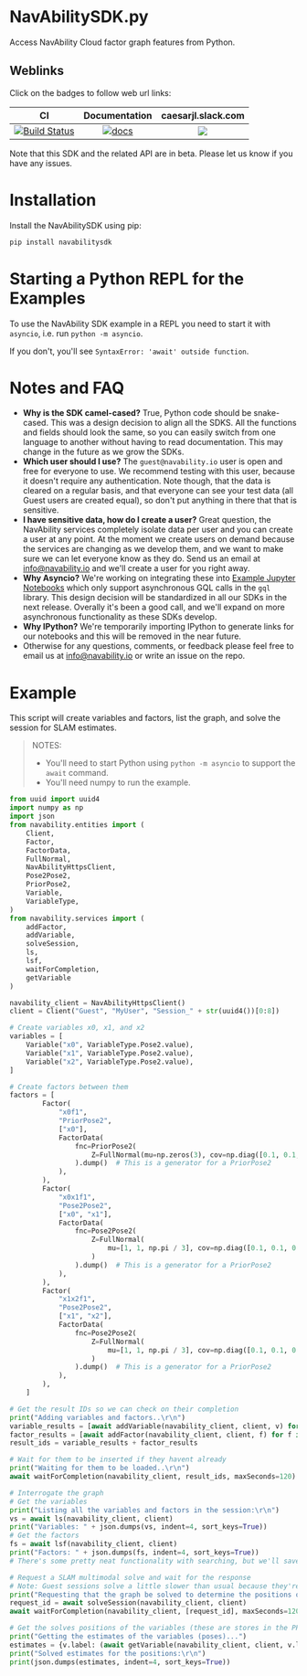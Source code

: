 # NavAbilitySDK.py

Access NavAbility Cloud factor graph features from Python.

## Weblinks

Click on the badges to follow web url links:

|  CI  |  Documentation  | caesarjl.slack.com |
|:----:|:---------------:|:------------------:|
| [![Build Status][sdk-py-ci-img]][sdk-py-ci-url] | [![docs][docs-shield]][sdk-py-docs-url] | [![][nva-slack-badge]][nva-slack] |

Note that this SDK and the related API are in beta. Please let us know if you have any issues.

# Installation

Install the NavAbilitySDK using pip:

```bash
pip install navabilitysdk
```

# Starting a Python REPL for the Examples

To use the NavAbility SDK example in a REPL you need to start it with `asyncio`, i.e. run `python -m asyncio`.

If you don't, you'll see `SyntaxError: 'await' outside function`.

# Notes and FAQ

- **Why is the SDK camel-cased?** True, Python code should be snake-cased. This was a design decision to align all the SDKS. All the functions and fields should look the same, so you can easily switch from one language to another without having to read documentation. This may change in the future as we grow the SDKs.
- **Which user should I use?** The `guest@navability.io` user is open and free for everyone to use. We recommend testing with this user, because it doesn't require any authentication. Note though, that the data is cleared on a regular basis, and that everyone can see your test data (all Guest users are created equal), so don't put anything in there that that is sensitive.
- **I have sensitive data, how do I create a user?** Great question, the NavAbility services completely isolate data per user and you can create a user at any point. At the moment we create users on demand because the services are changing as we develop them, and we want to make sure we can let everyone know as they do. Send us an email at [info@navability.io](mailto:info@navability.io) and we'll create a user for you right away.
- **Why Asyncio?** We're working on integrating these into [Example Jupyter Notebooks](https://github.com/NavAbility/BinderNotebooks) which only support asynchronous GQL calls in the `gql` library. This design decision will be standardized in all our SDKs in the next release. Overally it's been a good call, and we'll expand on more asynchronous functionality as these SDKs develop.  
- **Why IPython?** We're temporarily importing IPython to generate links for our notebooks and this will be removed in the near future.
- Otherwise for any questions, comments, or feedback please feel free to email us at [info@navability.io](mailto:info@navability.io) or write an issue on the repo.  

# Example

This script will create variables and factors, list the graph, and solve the session for SLAM estimates.

> NOTES:
> * You'll need to start Python using `python -m asyncio` to support the `await` command.
> * You'll need numpy to run the example.

```python
from uuid import uuid4
import numpy as np
import json
from navability.entities import (
    Client,
    Factor,
    FactorData,
    FullNormal,
    NavAbilityHttpsClient,
    Pose2Pose2,
    PriorPose2,
    Variable,
    VariableType,
)
from navability.services import (
    addFactor,
    addVariable,
    solveSession,
    ls,
    lsf,
    waitForCompletion,
    getVariable
)

navability_client = NavAbilityHttpsClient()
client = Client("Guest", "MyUser", "Session_" + str(uuid4())[0:8])

# Create variables x0, x1, and x2
variables = [
    Variable("x0", VariableType.Pose2.value),
    Variable("x1", VariableType.Pose2.value),
    Variable("x2", VariableType.Pose2.value),
]

# Create factors between them
factors = [
        Factor(
            "x0f1",
            "PriorPose2",
            ["x0"],
            FactorData(
                fnc=PriorPose2(
                    Z=FullNormal(mu=np.zeros(3), cov=np.diag([0.1, 0.1, 0.1]))
                ).dump()  # This is a generator for a PriorPose2
            ),
        ),
        Factor(
            "x0x1f1",
            "Pose2Pose2",
            ["x0", "x1"],
            FactorData(
                fnc=Pose2Pose2(
                    Z=FullNormal(
                        mu=[1, 1, np.pi / 3], cov=np.diag([0.1, 0.1, 0.1])
                    )
                ).dump()  # This is a generator for a PriorPose2
            ),
        ),
        Factor(
            "x1x2f1",
            "Pose2Pose2",
            ["x1", "x2"],
            FactorData(
                fnc=Pose2Pose2(
                    Z=FullNormal(
                        mu=[1, 1, np.pi / 3], cov=np.diag([0.1, 0.1, 0.1])
                    )
                ).dump()  # This is a generator for a PriorPose2
            ),
        ),
    ]

# Get the result IDs so we can check on their completion
print("Adding variables and factors..\r\n")
variable_results = [await addVariable(navability_client, client, v) for v in variables]
factor_results = [await addFactor(navability_client, client, f) for f in factors]
result_ids = variable_results + factor_results

# Wait for them to be inserted if they havent already
print("Waiting for them to be loaded..\r\n")
await waitForCompletion(navability_client, result_ids, maxSeconds=120)

# Interrogate the graph
# Get the variables
print("Listing all the variables and factors in the session:\r\n")
vs = await ls(navability_client, client)
print("Variables: " + json.dumps(vs, indent=4, sort_keys=True))
# Get the factors
fs = await lsf(navability_client, client)
print("Factors: " + json.dumps(fs, indent=4, sort_keys=True))
# There's some pretty neat functionality with searching, but we'll save that for more comprehensive tutorials

# Request a SLAM multimodal solve and wait for the response
# Note: Guest sessions solve a little slower than usual because they're using some small hardware we put down for community use. Feel free to reach out if you want faster solving.
print("Requesting that the graph be solved to determine the positions of the variables (poses)...")
request_id = await solveSession(navability_client, client)
await waitForCompletion(navability_client, [request_id], maxSeconds=120)

# Get the solves positions of the variables (these are stores in the PPEs structure)
print("Getting the estimates of the variables (poses)...")
estimates = {v.label: (await getVariable(navability_client, client, v.label)).ppes['default'].suggested for v in variables}
print("Solved estimates for the positions:\r\n")
print(json.dumps(estimates, indent=4, sort_keys=True))
```

[sdk-py-docs-url]: https://navability.github.io/NavAbilitySDK.py/
[docs-shield]: https://img.shields.io/badge/docs-latest-blue.svg
[sdk-py-ci-img]: https://github.com/NavAbility/NavAbilitySDK.py/actions/workflows/python-package.yml/badge.svg
[sdk-py-ci-url]: https://github.com/NavAbility/NavAbilitySDK.py/actions/workflows/python-package.yml
[nva-slack-badge]: https://img.shields.io/badge/Invite-Slack-green.svg?style=popout
[nva-slack]: https://join.slack.com/t/caesarjl/shared_invite/zt-ucs06bwg-y2tEbddwX1vR18MASnOLsw